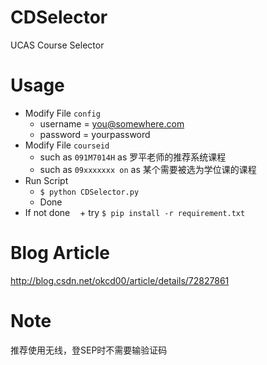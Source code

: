 # CDSelector
UCAS Course Selector

# Usage
+ Modify File `config`
    + username = you@somewhere.com
    + password = yourpassword
+ Modify File `courseid`
    + such as `091M7014H` as 罗平老师的推荐系统课程
    + such as `09xxxxxxx on` as 某个需要被选为学位课的课程
+ Run Script 
    + `$ python CDSelector.py`
    + Done
+ If not done 
    + try `$ pip install -r requirement.txt`  

# Blog Article
http://blog.csdn.net/okcd00/article/details/72827861

# Note
推荐使用无线，登SEP时不需要输验证码

